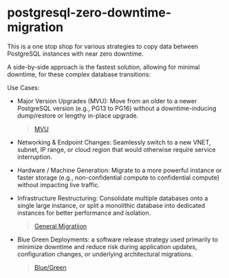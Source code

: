 # postgresql-zero-downtime-migration
This is a one stop shop for various strategies to copy data between PostgreSQL instances with near zero downtime.

A side-by-side approach is the fastest solution, allowing for minimal downtime, for these complex database transitions:

Use Cases:
- Major Version Upgrades (MVU): Move from an older to a newer PostgreSQL version (e.g., PG13 to PG16) without a downtime-inducing dump/restore or lengthy in-place upgrade.
  > [MVU](https://github.com/berenguel/postgresql-zero-downtime-migration/blob/main/postgresql-side-by-side-migration-mvu.md)
  
- Networking & Endpoint Changes: Seamlessly switch to a new VNET, subnet, IP range, or cloud region that would otherwise require service interruption.
- Hardware / Machine Generation: Migrate to a more powerful instance or faster storage (e.g., non-confidential compute to confidential compute) without impacting live traffic.
- Infrastructure Restructuring: Consolidate multiple databases onto a single large instance, or split a monolithic database into dedicated instances for better performance and isolation.
  >[General Migratiion](https://github.com/berenguel/postgresql-zero-downtime-migration/blob/main/postgresql-side-by-side-general-use-case.md)
  
- Blue Green Deployments: a software release strategy used primarily to minimize downtime and reduce risk during application updates, configuration changes, or underlying architectural migrations. 
  > [Blue/Green](https://github.com/berenguel/postgresql-zero-downtime-migration/blob/main/blue-green-architectural-changes.md)
